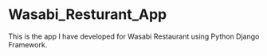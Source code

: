# Wasabi_Resturant_App
This is the app I have developed for Wasabi Restaurant using Python Django Framework.
